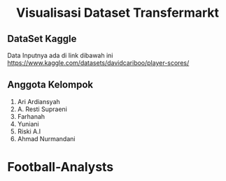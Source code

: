 <h1 align="center">Visualisasi Dataset Transfermarkt</h1>

## DataSet Kaggle

Data Inputnya ada di link dibawah ini
https://www.kaggle.com/datasets/davidcariboo/player-scores/

## Anggota Kelompok

1. Ari Ardiansyah 
2. A. Resti Supraeni
3. Farhanah
4. Yuniani
5. Riski A.I
6. Ahmad Nurmandani
# Football-Analysts
